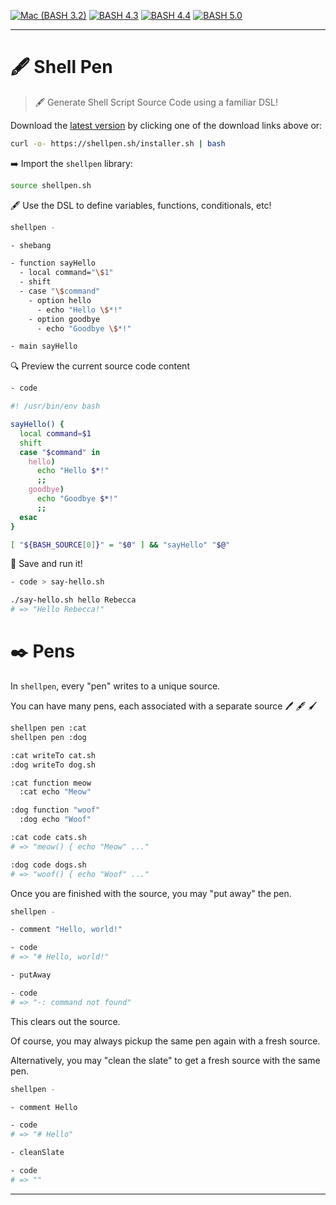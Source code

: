 [![Mac (BASH 3.2)](<https://github.com/shellbox-sh/ShellPen/workflows/Mac%20(BASH%203.2)/badge.svg>)](https://github.com/shellbox-sh/ShellPen/actions?query=workflow%3A%22Mac+%28BASH+3.2%29%22) [![BASH 4.3](https://github.com/shellbox-sh/ShellPen/workflows/BASH%204.3/badge.svg)](https://github.com/shellbox-sh/ShellPen/actions?query=workflow%3A%22BASH+4.3%22) [![BASH 4.4](https://github.com/shellbox-sh/ShellPen/workflows/BASH%204.4/badge.svg)](https://github.com/shellbox-sh/ShellPen/actions?query=workflow%3A%22BASH+4.4%22) [![BASH 5.0](https://github.com/shellbox-sh/ShellPen/workflows/BASH%205.0/badge.svg)](https://github.com/shellbox-sh/ShellPen/actions?query=workflow%3A%22BASH+5.0%22)

---
# 🖋️ Shell Pen

> 🖋️ Generate Shell Script Source Code using a familiar DSL!

Download the [latest version](https://github.com/shellbox-sh/shellpen/archive/v0.1.0.tar.gz) by clicking one of the download links above or:

```sh
curl -o- https://shellpen.sh/installer.sh | bash
```

➡️ Import the `shellpen` library:

```sh
source shellpen.sh
```

🖋️ Use the DSL to define variables, functions, conditionals, etc!

```sh
shellpen -

- shebang

- function sayHello
  - local command="\$1"
  - shift
  - case "\$command"
    - option hello
      - echo "Hello \$*!"
    - option goodbye
      - echo "Goodbye \$*!"

- main sayHello
```

🔍 Preview the current source code content

```sh
- code
```

```sh
#! /usr/bin/env bash

sayHello() {
  local command=$1
  shift
  case "$command" in
    hello)
      echo "Hello $*!"
      ;;
    goodbye)
      echo "Goodbye $*!"
      ;;
  esac
}

[ "${BASH_SOURCE[0]}" = "$0" ] && "sayHello" "$@"
```

💾 Save and run it!

```sh
- code > say-hello.sh
```

```sh
./say-hello.sh hello Rebecca
# => "Hello Rebecca!"
```

# ✒️ Pens

In `shellpen`, every "pen" writes to a unique source.

You can have many pens, each associated with a separate source 🖊️ 🖋️ 🖌️

```sh
shellpen pen :cat
shellpen pen :dog

:cat writeTo cat.sh
:dog writeTo dog.sh

:cat function meow
  :cat echo "Meow"

:dog function "woof"
  :dog echo "Woof"

:cat code cats.sh
# => "meow() { echo "Meow" ..."

:dog code dogs.sh
# => "woof() { echo "Woof" ..."
```

Once you are finished with the source, you may "put away" the pen.

```sh
shellpen -

- comment "Hello, world!"

- code
# => "# Hello, world!"

- putAway

- code
# => "-: command not found"
```

This clears out the source.

Of course, you may always pickup the same pen again with a fresh source.

Alternatively, you may "clean the slate" to get a fresh source with the same pen.

```sh
shellpen -

- comment Hello

- code
# => "# Hello"

- cleanSlate

- code
# => ""
```

---
